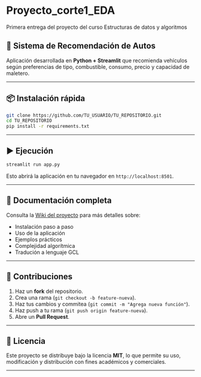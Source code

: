 # Proyecto_corte1_EDA
Primera entrega del proyecto del curso Estructuras de datos y algoritmos

## 🚗 Sistema de Recomendación de Autos

Aplicación desarrollada en **Python + Streamlit** que recomienda vehículos según preferencias de tipo, combustible, consumo, precio y capacidad de maletero.

---

## 📦 Instalación rápida

```bash
git clone https://github.com/TU_USUARIO/TU_REPOSITORIO.git
cd TU_REPOSITORIO
pip install -r requirements.txt
```

---

## ▶️ Ejecución

```bash
streamlit run app.py
```

Esto abrirá la aplicación en tu navegador en `http://localhost:8501`.

---

## 📖 Documentación completa

Consulta la [Wiki del proyecto](../../wiki) para más detalles sobre:

* Instalación paso a paso
* Uso de la aplicación
* Ejemplos prácticos
* Complejidad algorítmica
* Tradución a lenguaje GCL

---

## 🤝 Contribuciones

1. Haz un **fork** del repositorio.
2. Crea una rama (`git checkout -b feature-nueva`).
3. Haz tus cambios y commitea (`git commit -m "Agrega nueva función"`).
4. Haz push a tu rama (`git push origin feature-nueva`).
5. Abre un **Pull Request**.

---

## 📝 Licencia

Este proyecto se distribuye bajo la licencia **MIT**, lo que permite su uso, modificación y distribución con fines académicos y comerciales.

---


